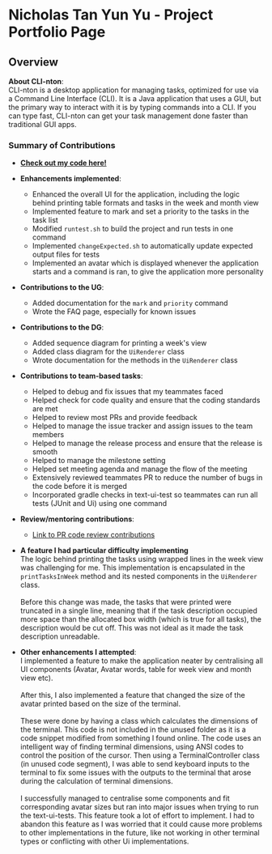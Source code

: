 # Nicholas Tan Yun Yu - Project Portfolio Page

## Overview
**About CLI-nton**: <br>
CLI-nton is a desktop application for managing tasks, optimized for use via a Command Line Interface (CLI). It is a Java application that uses a GUI, but the primary way to interact with it is by typing commands into a CLI. If you can type fast, CLI-nton can get your task management done faster than traditional GUI apps.

### Summary of Contributions
- [**Check out my code here!**](https://nus-cs2113-ay2324s2.github.io/tp-dashboard/?search=nicholastanyy&breakdown=true&sort=groupTitle%20dsc&sortWithin=title&since=2024-02-23&timeframe=commit&mergegroup=&groupSelect=groupByRepos&checkedFileTypes=docs~functional-code~test-code~other&tabOpen=true&tabType=authorship&tabAuthor=NicholasTanYY&tabRepo=AY2324S2-CS2113-W13-2%2Ftp%5Bmaster%5D&authorshipIsMergeGroup=false&authorshipFileTypes=docs~functional-code~test-code~other&authorshipIsBinaryFileTypeChecked=false&authorshipIsIgnoredFilesChecked=false)

- **Enhancements implemented**:
  - Enhanced the overall UI for the application, including the logic behind printing table formats and tasks in the week and month view
  - Implemented feature to mark and set a priority to the tasks in the task list
  - Modified `runtest.sh` to build the project and run tests in one command
  - Implemented `changeExpected.sh` to automatically update expected output files for tests
  - Implemented an avatar which is displayed whenever the application starts and a command is ran, to give the application more personality

- **Contributions to the UG**:
  - Added documentation for the `mark` and `priority` command
  - Wrote the FAQ page, especially for known issues
- **Contributions to the DG**:
    - Added sequence diagram for printing a week's view
    - Added class diagram for the `UiRenderer` class
    - Wrote documentation for the methods in the `UiRenderer` class
- **Contributions to team-based tasks**:
    - Helped to debug and fix issues that my teammates faced
    - Helped check for code quality and ensure that the coding standards are met
    - Helped to review most PRs and provide feedback
    - Helped to manage the issue tracker and assign issues to the team members
    - Helped to manage the release process and ensure that the release is smooth
    - Helped to manage the milestone setting
    - Helped set meeting agenda and manage the flow of the meeting
    - Extensively reviewed teammates PR to reduce the number of bugs in the code before it is merged
    - Incorporated gradle checks in text-ui-test so teammates can run all tests (JUnit and Ui) using one command
- **Review/mentoring contributions**:
    - [Link to PR code review contributions](https://github.com/AY2324S2-CS2113-W13-2/tp/issues?q=reviewed-by%3ANicholasTanYY+)
- **A feature I had particular difficulty implementing** <br>
The logic behind printing the tasks using wrapped lines in the week view was challenging for me. This implementation is encapsulated in the  `printTasksInWeek` method and its nested components in the `UiRenderer` class.
<br><br>
Before this change was made, the tasks that were printed were truncated in a single line, meaning that if the task description occupied more space than the allocated box width (which is true for all tasks), the description would be cut off. This was not ideal as it made the task description unreadable.
- **Other enhancements I attempted**: <br>
I implemented a feature to make the application neater by centralising all UI components (Avatar, Avatar words, table for week view and month view etc).
<br><br>
After this, I also implemented a feature that changed the size of the avatar printed based on the size of the terminal.
<br><br>
These were done by having a class which calculates the dimensions of the terminal. This code is not included in the unused folder as it is a code snippet modified from something I found online. The code uses an intelligent way of finding terminal dimensions, using ANSI codes to control the position of the cursor. Then using a TerminalController class (in unused code segment), I was able to send keyboard inputs to the terminal to fix some issues with the outputs to the terminal that arose during the calculation of terminal dimensions.
<br><br>
I successfully managed to centralise some components and fit corresponding avatar sizes but ran into major issues when trying to run the text-ui-tests. This feature took a lot of effort to implement. I had to abandon this feature as I was worried that it could cause more problems to other implementations in the future, like not working in other terminal types or conflicting with other Ui implementations.